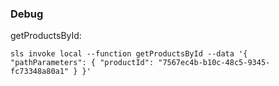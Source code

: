 ### Debug
getProductsById:
```
sls invoke local --function getProductsById --data '{ "pathParameters": { "productId": "7567ec4b-b10c-48c5-9345-fc73348a80a1" } }'
```